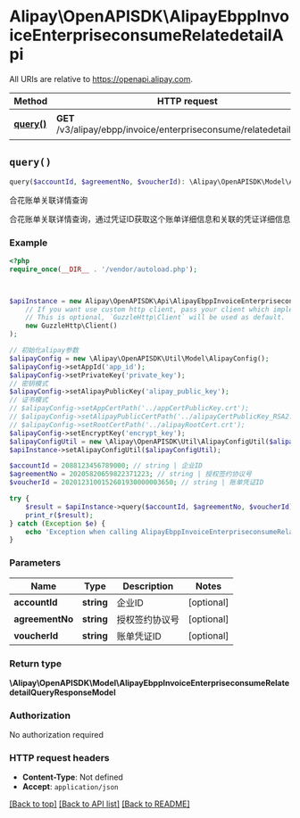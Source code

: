 # Alipay\OpenAPISDK\AlipayEbppInvoiceEnterpriseconsumeRelatedetailApi

All URIs are relative to https://openapi.alipay.com.

Method | HTTP request | Description
------------- | ------------- | -------------
[**query()**](AlipayEbppInvoiceEnterpriseconsumeRelatedetailApi.md#query) | **GET** /v3/alipay/ebpp/invoice/enterpriseconsume/relatedetail/query | 合花账单关联详情查询


## `query()`

```php
query($accountId, $agreementNo, $voucherId): \Alipay\OpenAPISDK\Model\AlipayEbppInvoiceEnterpriseconsumeRelatedetailQueryResponseModel
```

合花账单关联详情查询

合花账单关联详情查询，通过凭证ID获取这个账单详细信息和关联的凭证详细信息

### Example

```php
<?php
require_once(__DIR__ . '/vendor/autoload.php');



$apiInstance = new Alipay\OpenAPISDK\Api\AlipayEbppInvoiceEnterpriseconsumeRelatedetailApi(
    // If you want use custom http client, pass your client which implements `GuzzleHttp\ClientInterface`.
    // This is optional, `GuzzleHttp\Client` will be used as default.
    new GuzzleHttp\Client()
);

// 初始化alipay参数
$alipayConfig = new \Alipay\OpenAPISDK\Util\Model\AlipayConfig();
$alipayConfig->setAppId('app_id');
$alipayConfig->setPrivateKey('private_key');
// 密钥模式
$alipayConfig->setAlipayPublicKey('alipay_public_key');
// 证书模式
// $alipayConfig->setAppCertPath('../appCertPublicKey.crt');
// $alipayConfig->setAlipayPublicCertPath('../alipayCertPublicKey_RSA2.crt');
// $alipayConfig->setRootCertPath('../alipayRootCert.crt');
$alipayConfig->setEncryptKey('encrypt_key');
$alipayConfigUtil = new \Alipay\OpenAPISDK\Util\AlipayConfigUtil($alipayConfig);
$apiInstance->setAlipayConfigUtil($alipayConfigUtil);

$accountId = 2088123456789000; // string | 企业ID
$agreementNo = 20205820659822371223; // string | 授权签约协议号
$voucherId = 2020123100152601930000003650; // string | 账单凭证ID

try {
    $result = $apiInstance->query($accountId, $agreementNo, $voucherId);
    print_r($result);
} catch (Exception $e) {
    echo 'Exception when calling AlipayEbppInvoiceEnterpriseconsumeRelatedetailApi->query: ', $e->getMessage(), PHP_EOL;
}
```

### Parameters

Name | Type | Description  | Notes
------------- | ------------- | ------------- | -------------
 **accountId** | **string**| 企业ID | [optional]
 **agreementNo** | **string**| 授权签约协议号 | [optional]
 **voucherId** | **string**| 账单凭证ID | [optional]

### Return type

**\Alipay\OpenAPISDK\Model\AlipayEbppInvoiceEnterpriseconsumeRelatedetailQueryResponseModel**

### Authorization

No authorization required

### HTTP request headers

- **Content-Type**: Not defined
- **Accept**: `application/json`

[[Back to top]](#) [[Back to API list]](../../README.md#api-endpoints)
[[Back to README]](../../README.md)
